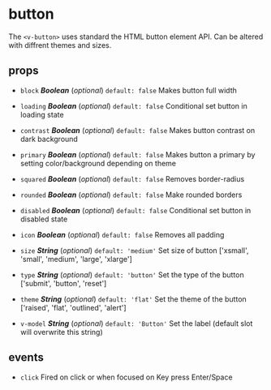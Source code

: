 # button 
The `<v-button>` uses standard the HTML button element API. Can be altered with diffrent themes and sizes. 

## props 
- `block` ***Boolean*** (*optional*) `default: false` 
Makes button full width 

- `loading` ***Boolean*** (*optional*) `default: false` 
Conditional set button in loading state 

- `contrast` ***Boolean*** (*optional*) `default: false` 
Makes button contrast on dark background 

- `primary` ***Boolean*** (*optional*) `default: false` 
Makes button a primary by setting color/background depending on theme 

- `squared` ***Boolean*** (*optional*) `default: false` 
Removes border-radius 

- `rounded` ***Boolean*** (*optional*) `default: false` 
Make rounded borders 

- `disabled` ***Boolean*** (*optional*) `default: false` 
Conditional set button in disabled state 

- `icon` ***Boolean*** (*optional*) `default: false` 
Removes all padding 

- `size` ***String*** (*optional*) `default: 'medium'` 
Set size of button ['xsmall', 'small', 'medium', 'large', 'xlarge'] 

- `type` ***String*** (*optional*) `default: 'button'` 
Set the type of the button ['submit', 'button', 'reset'] 

- `theme` ***String*** (*optional*) `default: 'flat'` 
Set the theme of the button ['raised', 'flat', 'outlined', 'alert'] 

- `v-model` ***String*** (*optional*) `default: 'Button'` 
Set the label (default slot will overwrite this string) 


## events 
- `click` Fired on click or when focused on Key press Enter/Space 


